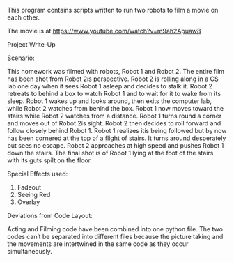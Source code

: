 This program contains scripts written to run two robots to film a movie on each other.

The movie is at https://www.youtube.com/watch?v=m9ah2Apuaw8


Project Write-Up

Scenario:

This homework was filmed with robots, Robot 1 and Robot 2. The entire film has been shot from Robot 2ís perspective.
Robot 2 is rolling along in a CS lab one day when it sees Robot 1 asleep and decides to stalk it. Robot 2 retreats to behind a box to watch Robot 1 and to wait
for it to wake from its sleep. Robot 1 wakes up and looks around, then exits the computer lab, while Robot 2 watches from behind the box.
Robot 1 now moves toward the stairs while Robot 2 watches from a distance. Robot 1 turns round a corner and moves out of Robot 2ís sight.
Robot 2 then decides to roll forward and follow closely behind Robot 1. Robot 1 realizes itís being followed but by now has been cornered at the top of a flight of stairs.
It turns around desperately but sees no escape. Robot 2 approaches at high speed and pushes Robot 1 down the stairs.
The final shot is of Robot 1 lying at the foot of the stairs with its guts spilt on the floor. 


Special Effects used:
1. Fadeout
2. Seeing Red
3. Overlay


Deviations from Code Layout:

Acting and Filming code have been combined into one python file. The two codes canít be separated into different files because the picture
taking and the movements are intertwined in the same code as they occur simultaneously.

